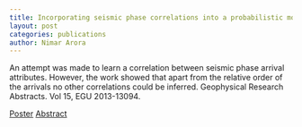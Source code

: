 ```yaml
---
title: Incorporating seismic phase correlations into a probabilistic model of global-scale seismology
layout: post
categories: publications
author: Nimar Arora
---
```


An attempt was made to learn a correlation between seismic phase arrival
attributes. However, the work showed that apart from the relative order
of the arrivals no other correlations could be inferred. Geophysical
Research Abstracts. Vol 15, EGU 2013-13094.

[Poster](Arora_EGU_13.pdf) [Abstract](http://meetingorganizer.copernicus.org/EGU2013/EGU2013-13094.pdf)
